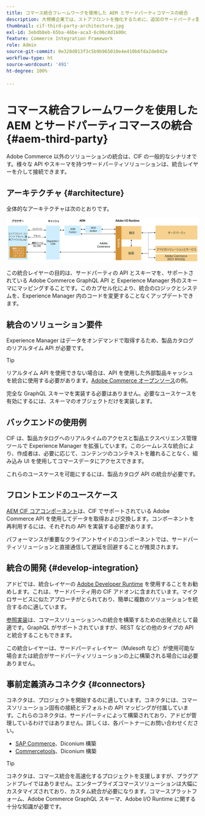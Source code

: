 ```yaml
---
title: コマース統合フレームワークを使用した AEM とサードパーティコマースの統合
description: 大規模企業では、ストアフロントを強化するために、追加のサードパーティ製コマースソリューションが必要になる場合があります。I/O Runtime を使用してサードパーティのコマースソリューションを Adobe Experience Manager に接続するような統合シナリオで、コマース統合フレームワーク（CIF）を使用できます。
thumbnail: cif-third-party-architecture.jpg
exl-id: 3ebdb8eb-65ba-46be-aca3-6c06c8d1600c
feature: Commerce Integration Framework
role: Admin
source-git-commit: 0e328d013f3c5b9b965010e4e410b6fda2de042e
workflow-type: ht
source-wordcount: '491'
ht-degree: 100%

---
```


# コマース統合フレームワークを使用した AEM とサードパーティコマースの統合 {#aem-third-party}

Adobe Commerce 以外のソリューションの統合は、CIF の一般的なシナリオです。様々な API やスキーマを持つサードパーティソリューションは、統合レイヤーを介して接続できます。

## アーキテクチャ {#architecture}

全体的なアーキテクチャは次のとおりです。

![AEM Magento 以外またはサードパーティのアーキテクチャ概要](../assets//AEM_nonMagento_Architecture.png)

この統合レイヤーの目的は、サードパーティの API とスキーマを、サポートされている Adobe Commerce GraphQL API と Experience Manager 外のスキーマにマッピングすることです。このカプセル化により、統合のロジックとシステムを、Experience Manager 内のコードを変更することなくアップデートできます。

## 統合のソリューション要件

Experience Manager はデータをオンデマンドで取得するため、製品カタログのリアルタイム API が必要です。

>[!TIP]
>
>リアルタイム API を使用できない場合は、API を使用した外部製品キャッシュを統合に使用する必要があります。[Adobe Commerce オープンソース](https://business.adobe.com/jp/products/magento/open-source.html)の例。

完全な GraphQL スキーマを実装する必要はありません。必要なユースケースを有効にするには、スキーマのオブジェクトだけを実装します。

## バックエンドの使用例

CIF は、製品カタログへのリアルタイムのアクセスと製品エクスペリエンス管理ツールで Experience Manager を拡張しています。このシームレスな統合により、作成者は、必要に応じて、コンテンツのコンテキストを離れることなく、組み込み UI を使用してコマースデータにアクセスできます。

これらのユースケースを可能にするには、製品カタログ API の統合が必要です。

## フロントエンドのユースケース

[AEM CIF コアコンポーネント](https://github.com/adobe/aem-core-cif-components)は、CIF でサポートされている Adobe Commerce API を使用してデータを取得および交換します。コンポーネントを再利用するには、それぞれの API を実装する必要があります。

パフォーマンスが重要なクライアントサイドのコンポーネントでは、サードパーティソリューションと直接通信して遅延を回避することが推奨されます。

## 統合の開発 {#develop-integration}

アドビでは、統合レイヤーの [Adobe Developer Runtime](https://developer.adobe.com/runtime/) を使用することをお勧めします。これは、サードパーティ用の CIF アドオンに含まれています。マイクロサービスに似たアプローチがとられており、簡単に複数のソリューションを統合するのに適しています。

[参照実装](https://github.com/adobe/commerce-cif-graphql-integration-reference)は、コマースソリューションへの統合を構築するための出発点として最適です。GraphQL がサポートされていますが、REST などの他のタイプの API と統合することもできます。

この統合レイヤーは、サードパーティレイヤー（Mulesoft など）が使用可能な場合または統合がサードパーティソリューションの上に構築される場合には必要ありません。

## 事前定義済みコネクタ {#connectors}

コネクタは、プロジェクトを開始するのに適しています。コネクタには、コマースソリューション固有の接続とデフォルトの API マッピングが付属しています。これらのコネクタは、サードパーティによって構築されており、アドビが管理しているわけではありません。詳しくは、各パートナーにお問い合わせください。

* [SAP Commerce](https://github.com/diconium/commerce-cif-graphql-integration-hybris)、Diconium 構築
* [Commercetools](https://github.com/diconium/commerce-cif-graphql-integration-commercetool)、Diconium 構築

>[!TIP]
>
>コネクタは、コマース統合を高速化するプロジェクトを支援しますが、プラグアンドプレイではありません。エンタープライズコマースソリューションは大幅にカスタマイズされており、カスタム統合が必要になります。コマースプラットフォーム、Adobe Commerce GraphQL スキーマ、Adobe I/O Runtime に関する十分な知識が必要です。
